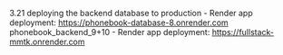 3.21 deploying the backend database to production - Render app deployment:  https://phonebook-database-8.onrender.com
phonebook_backend_9+10 - Render app deployment: https://fullstack-mmtk.onrender.com
